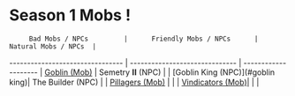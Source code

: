 # Season 1 Mobs !

         Bad Mobs / NPCs         |      Friendly Mobs / NPCs      | Natural Mobs / NPCs  |
-------------------------------- | ------------------------------ | -------------------- |
[Goblin (Mob)](#goblin)          | Semetry 𝐈𝐈 (NPC)                |                      |
[Goblin King (NPC)](#goblin king)| The Builder (NPC)              |                      |
[Pillagers (Mob)](#pillagers)    |                                |                      |
[Vindicators (Mob)](#vindicators)|                                |                      |
